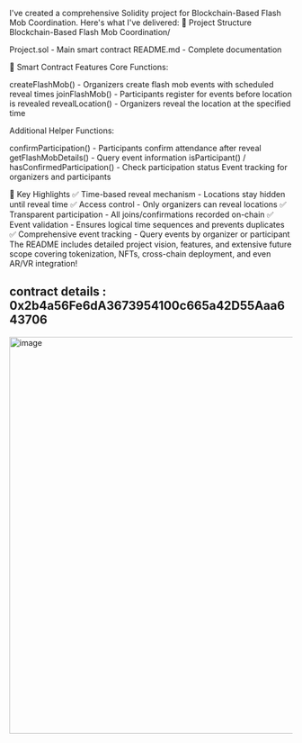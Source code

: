 I've created a comprehensive Solidity project for Blockchain-Based Flash Mob Coordination. Here's what I've delivered:
📁 Project Structure
Blockchain-Based Flash Mob Coordination/

Project.sol - Main smart contract
README.md - Complete documentation

🔧 Smart Contract Features
Core Functions:

createFlashMob() - Organizers create flash mob events with scheduled reveal times
joinFlashMob() - Participants register for events before location is revealed
revealLocation() - Organizers reveal the location at the specified time

Additional Helper Functions:

confirmParticipation() - Participants confirm attendance after reveal
getFlashMobDetails() - Query event information
isParticipant() / hasConfirmedParticipation() - Check participation status
Event tracking for organizers and participants

🎯 Key Highlights
✅ Time-based reveal mechanism - Locations stay hidden until reveal time
✅ Access control - Only organizers can reveal locations
✅ Transparent participation - All joins/confirmations recorded on-chain
✅ Event validation - Ensures logical time sequences and prevents duplicates
✅ Comprehensive event tracking - Query events by organizer or participant
The README includes detailed project vision, features, and extensive future scope covering tokenization, NFTs, cross-chain deployment, and even AR/VR integration!

## contract details : 0x2b4a56Fe6dA3673954100c665a42D55Aaa643706

<img width="1396" height="705" alt="image" src="https://github.com/user-attachments/assets/dd97e0f6-2dc5-4033-80b7-c690a21117ac" />

